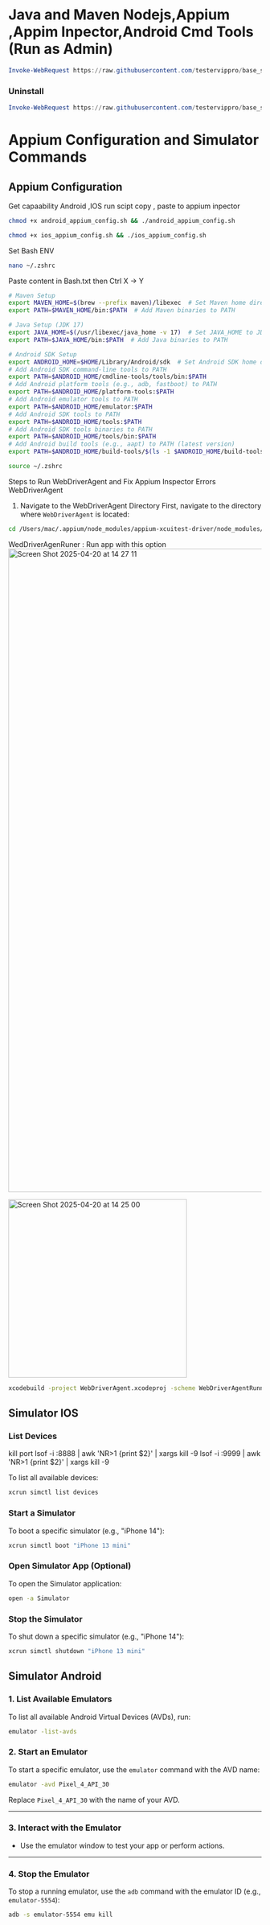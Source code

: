 

# Java and Maven Nodejs,Appium ,Appim Inpector,Android Cmd Tools (Run as Admin)

```powershell
Invoke-WebRequest https://raw.githubusercontent.com/testervippro/base_setup/main/setup.ps1 | Invoke-Expression
```

### Uninstall 
```powershell
Invoke-WebRequest https://raw.githubusercontent.com/testervippro/base_setup/main/un-setup.ps1 | Invoke-Expression
```




# Appium Configuration and Simulator Commands

##  Appium Configuration

Get capaability Android ,IOS run scipt copy , paste to appium inpector


```bash
chmod +x android_appium_config.sh && ./android_appium_config.sh
```


```bash
chmod +x ios_appium_config.sh && ./ios_appium_config.sh
```
Set Bash ENV
```bash
nano ~/.zshrc
```
Paste content in Bash.txt then Ctrl X -> Y 
```bash
# Maven Setup
export MAVEN_HOME=$(brew --prefix maven)/libexec  # Set Maven home directory
export PATH=$MAVEN_HOME/bin:$PATH  # Add Maven binaries to PATH

# Java Setup (JDK 17)
export JAVA_HOME=$(/usr/libexec/java_home -v 17)  # Set JAVA_HOME to JDK 17
export PATH=$JAVA_HOME/bin:$PATH  # Add Java binaries to PATH

# Android SDK Setup
export ANDROID_HOME=$HOME/Library/Android/sdk  # Set Android SDK home directory
# Add Android SDK command-line tools to PATH
export PATH=$ANDROID_HOME/cmdline-tools/tools/bin:$PATH
# Add Android platform tools (e.g., adb, fastboot) to PATH
export PATH=$ANDROID_HOME/platform-tools:$PATH
# Add Android emulator tools to PATH
export PATH=$ANDROID_HOME/emulator:$PATH
# Add Android SDK tools to PATH
export PATH=$ANDROID_HOME/tools:$PATH
# Add Android SDK tools binaries to PATH
export PATH=$ANDROID_HOME/tools/bin:$PATH
# Add Android build tools (e.g., aapt) to PATH (latest version)
export PATH=$ANDROID_HOME/build-tools/$(ls -1 $ANDROID_HOME/build-tools | sort -V | tail -n 1):$PATH
```
```bash
source ~/.zshrc
```

Steps to Run WebDriverAgent and Fix Appium Inspector Errors WebDriverAgent

1. Navigate to the WebDriverAgent Directory
First, navigate to the directory where `WebDriverAgent` is located:

```bash
cd /Users/mac/.appium/node_modules/appium-xcuitest-driver/node_modules/appium-webdriveragent
```
WedDriverAgenRuner : Run app with this option
<img width="1280" alt="Screen Shot 2025-04-20 at 14 27 11" src="https://github.com/user-attachments/assets/d501d828-6f5e-4ca2-9624-987bccd92eec" />


<img width="355" alt="Screen Shot 2025-04-20 at 14 25 00" src="https://github.com/user-attachments/assets/99fff044-5671-46b8-a12c-c44c53b182e7" />



```bash
xcodebuild -project WebDriverAgent.xcodeproj -scheme WebDriverAgentRunner -destination "id=38AEB073-1BAF-4158-A7DE-43F5F1132595" -derivedDataPath /tmp/WebDriverAgentBuild clean test -allowProvisioningUpdates

```

## Simulator  IOS

### List Devices

kill port 
lsof -i :8888 | awk 'NR>1 {print $2}' | xargs kill -9
lsof -i :9999 | awk 'NR>1 {print $2}' | xargs kill -9


To list all available devices:

```bash
xcrun simctl list devices
```

### Start a Simulator

To boot a specific simulator (e.g., "iPhone 14"):

```bash
xcrun simctl boot "iPhone 13 mini"
```

### Open Simulator App (Optional)

To open the Simulator application:

```bash
open -a Simulator
```

### Stop the Simulator

To shut down a specific simulator (e.g., "iPhone 14"):

```bash
xcrun simctl shutdown "iPhone 13 mini"
```



## Simulator  Android

### 1. List Available Emulators

To list all available Android Virtual Devices (AVDs), run:

```bash
emulator -list-avds
```



### 2. Start an Emulator

To start a specific emulator, use the `emulator` command with the AVD name:

```bash
emulator -avd Pixel_4_API_30
```

Replace `Pixel_4_API_30` with the name of your AVD.

---

### 3. Interact with the Emulator

- Use the emulator window to test your app or perform actions.

---

### 4. Stop the Emulator

To stop a running emulator, use the `adb` command with the emulator ID (e.g., `emulator-5554`):

```bash
adb -s emulator-5554 emu kill
```

